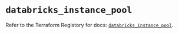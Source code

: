 # `databricks_instance_pool`

Refer to the Terraform Registory for docs: [`databricks_instance_pool`](https://registry.terraform.io/providers/databricks/databricks/1.29.0/docs/resources/instance_pool).
